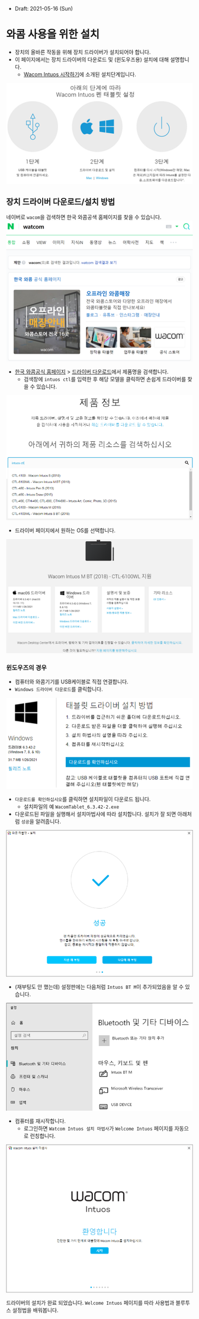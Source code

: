 * Draft: 2021-05-16 (Sun)

# 와콤 사용을 위한 설치

* 장치의 올바른 작동을 위해 장치 드라이버가 설치되어야 합니다. 
* 이 페이지에서는 장치 드라이버의 다운로드 및 (윈도우즈용) 설치에 대해 설명합니다.
  * [Wacom Intuos 시작하기](https://www.wacom.com/ko-kr/getting-started/wacom-intuos)에 소개된 설치단계입니다.

<img src='images/wacom_intuos-getting_started-installation_steps.png'>

## 장치 드라이버 다운로드/설치 방법

네이버로 `wacom`을 검색하면 한국 와콤공색 홈페이지를 찾을 수 있습니다.
<img src='images/naver_search-watcom-result.png'>

* [한국 와콤공식 홈페이지](https://wacomkoreablog.com/?n_media=27758&n_query=WACOM&n_rank=1&n_ad_group=grp-a001-04-000000018112161&n_ad=nad-a001-04-000000132935464&n_keyword_id=nkw-a001-04-000003266985323&n_keyword=WACOM&n_campaign_type=4&n_contract=tct-a001-04-000000000371121&n_ad_group_type=5) > [드라이버 다운로드](https://www.wacom.com/ko-kr/support/product-support/drivers)에서 제품명을 검색합니다.
  * 검색창에 `intuos ctl`를 입력한 후 해당 모델을 클릭하면 손쉽게 드라이버를 찾을 수 있습니다.

<img src='images/watcom_intuos-m_bt_2018-ctl-6100wl-driver_download-1.png'>

* 드라이버 페이지에서 원하는 OS를 선택합니다.
<img src='images/watcom_intuos-m_bt_2018-ctl-6100wl-driver_download-2.png'>

### 윈도우즈의 경우
* 컴퓨터와 와콤기기를 USB케이블로 직접 연결합니다.
* `Windows 드라이버 다운로드`를 클릭합니다.

<img src='images/watcom_intuos-m_bt_2018-ctl-6100wl-driver_download-3.png'>

* `다운로드를 확인하십시오`를 클릭하면 설치파일이 다운로드 됩니다. 
  * 설치파일의 예 `WacomTablet_6.3.42-2.exe`
* 다운로드된 파일을 실행해서 설치마법사에 따라 설치합니다. 설치가 잘 되면 아래처럼 `성공`을 알려줍니다.

<img src='images/watcom_intuos-m_bt_2018-ctl-6100wl-driver_install-success.png'>

* (재부팅도 안 했는데) 설정판에는 다음처럼 `Intuos BT M`이 추가되었음을 알 수 있습니다. 

<img src='images/win10-control_panel-watcom.png'>

* 컴퓨터를 재시작합니다.
  * 로그인하면 `Watcom Intuos 설치 마법사`가 `Welcome Intuos` 페이지를 자동으로 런칭합니다.

<img src='images/watcom_intuos-after_reboot-welcome-1.png'>

드라이버의 설치가 완료 되었습니다. `Welcome Intuos` 페이지를 따라 사용법과 블루투스 설정법을 배워봅니다.
